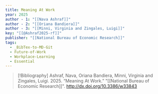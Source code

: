 ```yaml
---
title: Meaning At Work
year: 2025
author - 1: "[[Nava Ashraf]]"
author - 2: "[[Oriana Bandiera]]"
author - 3: "[[Minni, Virginia and Zingales, Luigi]]"
key: "[[@Ashraf2025-rf]]"
publisher: "[[National Bureau of Economic Research]]"
tags:
  - _BibTex-to-MD-Git
  - Future-of-Work
  - Workplace-Learning
  - Essential
---
```


> [!Bibliography]
> Ashraf, Nava, Oriana Bandiera, Minni, Virginia and Zingales, Luigi. 2025. “Meaning At Work.” "[[National Bureau of Economic Research]]". http://dx.doi.org/10.3386/w33843